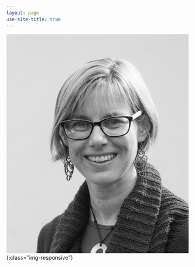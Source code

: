 ```yaml
---
layout: page
use-site-title: true
---
```

![test-image](_Media/jenny-fisher-bnw_med_hr.jpeg){:class="img-responsive"}
